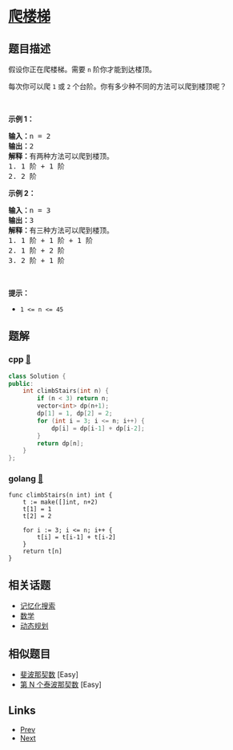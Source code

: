 
# [爬楼梯](https://leetcode-cn.com/problems/climbing-stairs)

## 题目描述

<p>假设你正在爬楼梯。需要 <code>n</code>&nbsp;阶你才能到达楼顶。</p>

<p>每次你可以爬 <code>1</code> 或 <code>2</code> 个台阶。你有多少种不同的方法可以爬到楼顶呢？</p>

<p>&nbsp;</p>

<p><strong>示例 1：</strong></p>

<pre>
<strong>输入：</strong>n = 2
<strong>输出：</strong>2
<strong>解释：</strong>有两种方法可以爬到楼顶。
1. 1 阶 + 1 阶
2. 2 阶</pre>

<p><strong>示例 2：</strong></p>

<pre>
<strong>输入：</strong>n = 3
<strong>输出：</strong>3
<strong>解释：</strong>有三种方法可以爬到楼顶。
1. 1 阶 + 1 阶 + 1 阶
2. 1 阶 + 2 阶
3. 2 阶 + 1 阶
</pre>

<p>&nbsp;</p>

<p><strong>提示：</strong></p>

<ul>
	<li><code>1 &lt;= n &lt;= 45</code></li>
</ul>


## 题解

### cpp [🔗](climbing-stairs.cpp) 
```cpp
class Solution {
public:
    int climbStairs(int n) {
        if (n < 3) return n;
        vector<int> dp(n+1);
        dp[1] = 1, dp[2] = 2;
        for (int i = 3; i <= n; i++) {
            dp[i] = dp[i-1] + dp[i-2];
        }
        return dp[n];
    }
};
```
### golang [🔗](climbing-stairs.go) 
```golang
func climbStairs(n int) int {
	t := make([]int, n+2)
	t[1] = 1
	t[2] = 2

	for i := 3; i <= n; i++ {
		t[i] = t[i-1] + t[i-2]
	}
	return t[n]
}

```


## 相关话题

- [记忆化搜索](../../tags/memoization.md) 
- [数学](../../tags/math.md) 
- [动态规划](../../tags/dynamic-programming.md) 


## 相似题目

- [斐波那契数](../fibonacci-number/README.md)  [Easy] 
- [第 N 个泰波那契数](../n-th-tribonacci-number/README.md)  [Easy] 


## Links

- [Prev](../sqrtx/README.md) 
- [Next](../simplify-path/README.md) 

